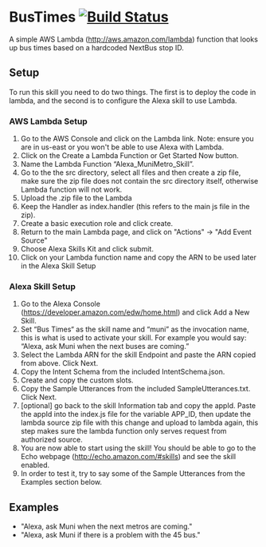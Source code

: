 # BusTimes [![Build Status](https://travis-ci.org/chriselsen/Alexa_NextMuni.svg?branch=master)](https://travis-ci.org/chriselsen/Alexa_NextMuni)
A simple AWS Lambda (http://aws.amazon.com/lambda) function that looks up bus times based on a hardcoded NextBus stop ID.

## Setup
To run this skill you need to do two things. The first is to deploy the code in lambda, and the second is to configure the Alexa skill to use Lambda.

### AWS Lambda Setup
1. Go to the AWS Console and click on the Lambda link. Note: ensure you are in us-east or you won't be able to use Alexa with Lambda.
2. Click on the Create a Lambda Function or Get Started Now button.
3. Name the Lambda Function “Alexa_MuniMetro_Skill”.
4. Go to the the src directory, select all files and then create a zip file, make sure the zip file does not contain the src directory itself, otherwise Lambda function will not work.
5. Upload the .zip file to the Lambda
6. Keep the Handler as index.handler (this refers to the main js file in the zip).
7. Create a basic execution role and click create.
8. Return to the main Lambda page, and click on "Actions" -> "Add Event Source"
9. Choose Alexa Skills Kit and click submit.
10. Click on your Lambda function name and copy the ARN to be used later in the Alexa Skill Setup

### Alexa Skill Setup
1. Go to the Alexa Console (https://developer.amazon.com/edw/home.html) and click Add a New Skill.
2. Set “Bus Times“ as the skill name and “muni” as the invocation name, this is what is used to activate your skill. For example you would say: “Alexa, ask Muni when the next buses are coming.”
3. Select the Lambda ARN for the skill Endpoint and paste the ARN copied from above. Click Next.
4. Copy the Intent Schema from the included IntentSchema.json.
5. Create and copy the custom slots. 
6. Copy the Sample Utterances from the included SampleUtterances.txt. Click Next.
7. [optional] go back to the skill Information tab and copy the appId. Paste the appId into the index.js file for the variable APP_ID,
then update the lambda source zip file with this change and upload to lambda again, this step makes sure the lambda function only serves request from authorized source.
8. You are now able to start using the skill! You should be able to go to the Echo webpage (http://echo.amazon.com/#skills) and see the skill enabled.
9. In order to test it, try to say some of the Sample Utterances from the Examples section below. 

## Examples
* "Alexa, ask Muni when the next metros are coming."
* "Alexa, ask Muni if there is a problem with the 45 bus."
